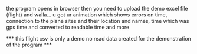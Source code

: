 the program opens in browser then you need to upload the demo excel file (flight) and walla...  u got ur animation which shows errors on time, connection to the plane
sites and their location and names, time which was gps time and converted to readable time and more

*** this flight csv is only a demo no read data created for the demonstration of the program ***